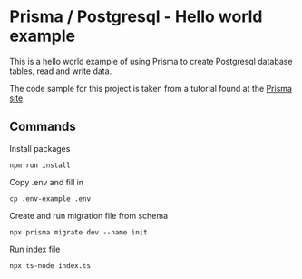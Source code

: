# Prisma / Postgresql - Hello world example

This is a hello world example of using Prisma to create Postgresql database tables, read and write data.

The code sample for this project is taken from a tutorial found at the [Prisma site](https://www.prisma.io/docs/getting-started/setup-prisma/start-from-scratch/relational-databases-typescript-postgresql).

## Commands

Install packages

    npm run install

Copy .env and fill in 

    cp .env-example .env

Create and run migration file from schema

    npx prisma migrate dev --name init

Run index file

    npx ts-node index.ts


